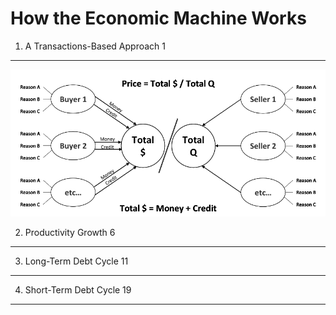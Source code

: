 How the Economic Machine Works
==============================


1. A Transactions-Based Approach 1
----------------------------------

![](src/price.png)







2. Productivity Growth 6
------------------------


3. Long-Term Debt Cycle 11
--------------------------



4. Short-Term Debt Cycle 19
---------------------------